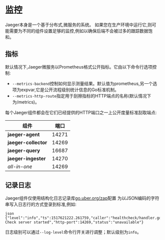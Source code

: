 # 监控

Jaeger本身是一个基于分布式,微服务的系统。
如果您在生产环境中运行它,则可能需要为不同的组件设置足够的监控,例如以确保后端不会被过多的跟踪数据饱和。

## 指标

默认情况下,Jaeger微服务以Prometheus格式公开指标。它由以下命令行选项控制:

* `--metrics-backend`控制如何显示测量结果。默认值为prometheus,另一个选项为expvar,它是公开流程级别统计信息的Go标准机制。
* `--metrics-http-route`指定用于刮擦指标的HTTP端点的名称(默认情况下为/metrics)。

每个Jaeger组件都会在它们已经提供的HTTP端口之一上公开度量标准刮取端点:

组件|端口
--------------------- | ---
**jaeger-agent** | 14271
**jaeger-collector** | 14269
**jaeger-query** | 16687
**jaeger-ingester** | 14270
*all-in-one* | 14269

## 记录日志

Jaeger组件仅使用结构化日志记录库[go.uber.org/zap](https://github.com/uber-go/zap)配置
为以JSON编码的字符串写入日志行的方式登录到标准,例如:
```
json
{"level":"info","ts":1517621222.261759,"caller":"healthcheck/handler.go:99","msg":"Health Check server started","http-port":14269,"status":"unavailable"}
```

日志级别可以通过`--log-level`命令行开关进行调整；默认级别为`info`。
